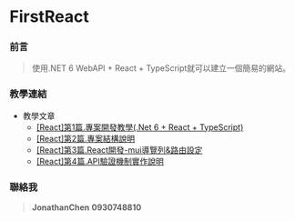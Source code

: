 # FirstReact
### 前言
>使用.NET 6 WebAPI + React + TypeScript就可以建立一個簡易的網站。

### 教學連結
* 教學文章
  * [[React]第1篇.專案開發教學(.Net 6 + React + TypeScript)](https://jonathanchenblog.blogspot.com/2022/12/reactnet-6-react-typescript.html)
  * [[React]第2篇.專案結構說明](https://jonathanchenblog.blogspot.com/2022/12/react2net-6-react-typescript.html)
  * [[React]第3篇.React開發-mui導覽列&路由設定](https://jonathanchenblog.blogspot.com/2022/12/react3react-mui.html)
  * [[React]第4篇.API驗證機制實作說明](https://jonathanchenblog.blogspot.com/2022/12/react4api.html)
  
### 聯絡我
>**JonathanChen** 
>**0930748810**

